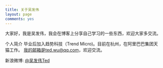 ```yaml
---
title: 关于吴发伟
layout: page
comments: yes
---
```

大家好，我是吴发伟，我会在博客上分享自己学习的一些东西，欢迎大家多交流。

个人简介
毕业后加入趋势科技（Trend Micro)。目前在杭州，在阿里巴巴集团天猫工作。
我的邮箱是ted.wu@qq.com，欢迎交流。

新浪微博: [@吴发伟Ted](http://weibo.com/wufawei)     